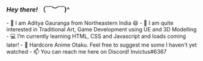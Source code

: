 <h3><i>Hey there!</i> （￣︶￣)^</h3>
- 👋 I am Aditya Gauranga from Northeastern India 😄
- 👀 I am quite interested in Traditional Art, Game Development using UE and 3D Modelling
- 💻 I’m currently learning HTML, CSS and Javascript and loads coming later!
- 🎋 Hardcore Anime Otaku. Feel free to suggest me some I haven't yet watched
- 📫 You can reach me here on Discord! Invictus#6367 

<!---
AdityaGauranga/AdityaGauranga is a ✨ special ✨ repository because its `README.md` (this file) appears on your GitHub profile.
You can click the Preview link to take a look at your changes.
--->
